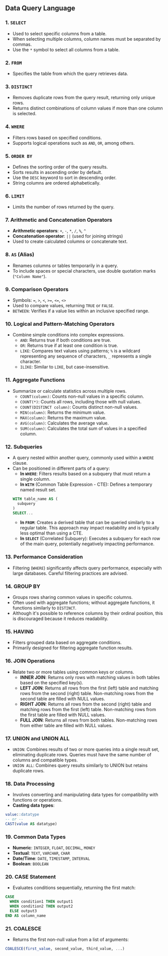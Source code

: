 ## Data Query Language

### 1. `SELECT`
- Used to select specific columns from a table.
- When selecting multiple columns, column names must be separated by commas.
- Use the `*` symbol to select all columns from a table.

### 2. `FROM`
- Specifies the table from which the query retrieves data.

### 3. `DISTINCT`
- Removes duplicate rows from the query result, returning only unique rows.
- Returns distinct combinations of column values if more than one column is selected.

### 4. `WHERE`
- Filters rows based on specified conditions.
- Supports logical operations such as `AND`, `OR`, among others.

### 5. `ORDER BY`
- Defines the sorting order of the query results.
- Sorts results in ascending order by default.
- Use the `DESC` keyword to sort in descending order.
- String columns are ordered alphabetically.

### 6. `LIMIT`
- Limits the number of rows returned by the query.

### 7. Arithmetic and Concatenation Operators
- **Arithmetic operators**: `+`, `-`, `*`, `/`, `%`, `^`
- **Concatenation operator**: `||` (used for joining strings)
- Used to create calculated columns or concatenate text.

### 8. `AS` (Alias)
- Renames columns or tables temporarily in a query.
- To include spaces or special characters, use double quotation marks (`"Column Name"`).

### 9. Comparison Operators
- Symbols: `=`, `>`, `<`, `>=`, `<=`, `<>`
- Used to compare values, returning `TRUE` or `FALSE`.
- `BETWEEN`: Verifies if a value lies within an inclusive specified range.

### 10. Logical and Pattern-Matching Operators
- Combine simple conditions into complex expressions.
  - `AND`: Returns true if both conditions are true.
  - `OR`: Returns true if at least one condition is true.
  - `LIKE`: Compares text values using patterns; `%` is a wildcard representing any sequence of characters, `_` represents a single character.
  - `ILIKE`: Similar to `LIKE`, but case-insensitive.

### 11. Aggregate Functions
- Summarize or calculate statistics across multiple rows.
  - `COUNT(column)`: Counts non-null values in a specific column.
  - `COUNT(*)`: Counts all rows, including those with null values.
  - `COUNT(DISTINCT column)`: Counts distinct non-null values.
  - `MIN(column)`: Returns the minimum value.
  - `MAX(column)`: Returns the maximum value.
  - `AVG(column)`: Calculates the average value.
  - `SUM(column)`: Calculates the total sum of values in a specified column.

### 12. Subqueries
- A query nested within another query, commonly used within a `WHERE` clause.
- Can be positioned in different parts of a query:
  - **In `WHERE`**: Filters results based on a subquery that must return a single column.
  - **In `WITH`** (Common Table Expression - CTE): Defines a temporary named result set.
  ```sql
  WITH table_name AS (
    subquery
  )
  SELECT...
  ```
  - **In `FROM`**: Creates a derived table that can be queried similarly to a regular table. This approach may impact readability and is typically less optimal than using a CTE.
  - **In `SELECT`** (Correlated Subquery): Executes a subquery for each row of the main query, potentially negatively impacting performance.

### 13. Performance Consideration
- Filtering (`WHERE`) significantly affects query performance, especially with large databases. Careful filtering practices are advised.

### 14. GROUP BY
- Groups rows sharing common values in specific columns.
- Often used with aggregate functions; without aggregate functions, it functions similarly to `DISTINCT`.
- Although it's possible to reference columns by their ordinal position, this is discouraged because it reduces readability.

### 15. HAVING
- Filters grouped data based on aggregate conditions.
- Primarily designed for filtering aggregate function results.

### 16. JOIN Operations
- Relate two or more tables using common keys or columns.
  - **INNER JOIN**: Returns only rows with matching values in both tables based on the specified key(s).
  - **LEFT JOIN**: Returns all rows from the first (left) table and matching rows from the second (right) table. Non-matching rows from the second table are filled with NULL values.
  - **RIGHT JOIN**: Returns all rows from the second (right) table and matching rows from the first (left) table. Non-matching rows from the first table are filled with NULL values.
  - **FULL JOIN**: Returns all rows from both tables. Non-matching rows from either table are filled with NULL values.

### 17. UNION and UNION ALL
- `UNION`: Combines results of two or more queries into a single result set, eliminating duplicate rows. Queries must have the same number of columns and compatible types.
- `UNION ALL`: Combines query results similarly to UNION but retains duplicate rows.

### 18. Data Processing
- Involves converting and manipulating data types for compatibility with functions or operations.
- **Casting data types**:
```sql
value::datatype
-- or --
CAST(value AS datatype)
```

### 19. Common Data Types
- **Numeric**: `INTEGER`, `FLOAT`, `DECIMAL`, `MONEY`
- **Textual**: `TEXT`, `VARCHAR`, `CHAR`
- **Date/Time**: `DATE`, `TIMESTAMP`, `INTERVAL`
- **Boolean**: `BOOLEAN`

### 20. CASE Statement
- Evaluates conditions sequentially, returning the first match:
```sql
CASE
  WHEN condition1 THEN output1
  WHEN condition2 THEN output2
  ELSE output3
END AS column_name
```

### 21. COALESCE
- Returns the first non-null value from a list of arguments:
```sql
COALESCE(first_value, second_value, third_value, ...)
```

